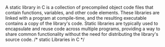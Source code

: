 A static library in C is a collection of precompiled object code files that contain functions, variables, and other code elements. These libraries are linked with a program at compile-time, and the resulting executable contains a copy of the library's code. Static libraries are typically used to encapsulate and reuse code across multiple programs, providing a way to share common functionality without the need for distributing the library's source code.
/* static Libraries in C */